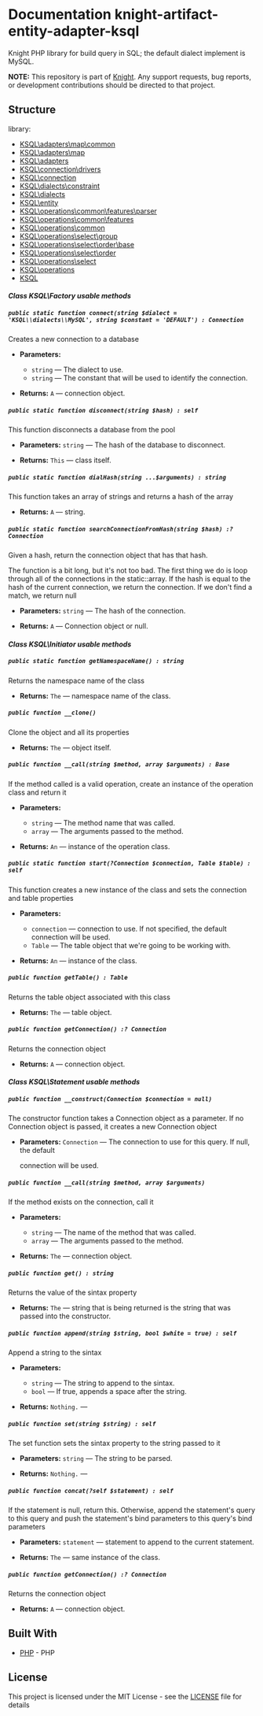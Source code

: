 # Documentation knight-artifact-entity-adapter-ksql

Knight PHP library for build query in SQL; the default dialect implement is MySQL.

**NOTE:** This repository is part of [Knight](https://github.com/energia-source/knight). Any
support requests, bug reports, or development contributions should be directed to
that project.

## Structure

library:
- [KSQL\adapters\map\common](https://github.com/energia-source/knight-artifact-entity-adapter-ksql/tree/main/lib/adapters/map/common)
- [KSQL\adapters\map](https://github.com/energia-source/knight-artifact-entity-adapter-ksql/tree/main/lib/adapters/map)
- [KSQL\adapters](https://github.com/energia-source/knight-artifact-entity-adapter-ksql/tree/main/lib/adapters)
- [KSQL\connection\drivers](https://github.com/energia-source/knight-artifact-entity-adapter-ksql/tree/main/lib/connection/drivers)
- [KSQL\connection](https://github.com/energia-source/knight-artifact-entity-adapter-ksql/tree/main/lib/connection)
- [KSQL\dialects\constraint](https://github.com/energia-source/knight-artifact-entity-adapter-ksql/tree/main/lib/dialects/constraint)
- [KSQL\dialects](https://github.com/energia-source/knight-artifact-entity-adapter-ksql/tree/main/lib/dialects)
- [KSQL\entity](https://github.com/energia-source/knight-artifact-entity-adapter-ksql/tree/main/lib/entity)
- [KSQL\operations\common\features\parser](https://github.com/energia-source/knight-artifact-entity-adapter-ksql/tree/main/lib/operations/common/features/parser)
- [KSQL\operations\common\features](https://github.com/energia-source/knight-artifact-entity-adapter-ksql/tree/main/lib/operations/common/features)
- [KSQL\operations\common](https://github.com/energia-source/knight-artifact-entity-adapter-ksql/tree/main/lib/operations/common)
- [KSQL\operations\select\group](https://github.com/energia-source/knight-artifact-entity-adapter-ksql/tree/main/lib/operations/select/group)
- [KSQL\operations\select\order\base](https://github.com/energia-source/knight-artifact-entity-adapter-ksql/tree/main/lib/operations/select/order/base)
- [KSQL\operations\select\order](https://github.com/energia-source/knight-artifact-entity-adapter-ksql/tree/main/lib/operations/select/order)
- [KSQL\operations\select](https://github.com/energia-source/knight-artifact-entity-adapter-ksql/tree/main/lib/operations/select)
- [KSQL\operations](https://github.com/energia-source/knight-artifact-entity-adapter-ksql/tree/main/lib/operations)
- [KSQL](https://github.com/energia-source/knight-knight-artifact-entity-adapter-ksql/blob/main/lib)

#### ***Class KSQL\Factory usable methods***

##### `public static function connect(string $dialect = 'KSQL\\dialects\\MySQL', string $constant = 'DEFAULT') : Connection`

Creates a new connection to a database

 * **Parameters:**
   * `string` — The dialect to use.
   * `string` — The constant that will be used to identify the connection.

 * **Returns:** `A` — connection object.

##### `public static function disconnect(string $hash) : self`

This function disconnects a database from the pool

 * **Parameters:** `string` — The hash of the database to disconnect.

 * **Returns:** `This` — class itself.

##### `public static function dialHash(string ...$arguments) : string`

This function takes an array of strings and returns a hash of the array

 * **Returns:** `A` — string.

##### `public static function searchConnectionFromHash(string $hash) :? Connection`

Given a hash, return the connection object that has that hash.

The function is a bit long, but it's not too bad. The first thing we do is loop through all of the connections in the static::array. If the hash is equal to the hash of the current connection, we return the connection. If we don't find a match, we return null

 * **Parameters:** `string` — The hash of the connection.

 * **Returns:** `A` — Connection object or null.

#### ***Class KSQL\Initiator usable methods***

##### `public static function getNamespaceName() : string`

Returns the namespace name of the class

 * **Returns:** `The` — namespace name of the class.

##### `public function __clone()`

Clone the object and all its properties

 * **Returns:** `The` — object itself.

##### `public function __call(string $method, array $arguments) : Base`

If the method called is a valid operation, create an instance of the operation class and return it

 * **Parameters:**
   * `string` — The method name that was called.
   * `array` — The arguments passed to the method.

 * **Returns:** `An` — instance of the operation class.

##### `public static function start(?Connection $connection, Table $table) : self`

This function creates a new instance of the class and sets the connection and table properties

 * **Parameters:**
   * `connection` — connection to use. If not specified, the default connection will be used.
   * `Table` — The table object that we're going to be working with.

 * **Returns:** `An` — instance of the class.

##### `public function getTable() : Table`

Returns the table object associated with this class

 * **Returns:** `The` — table object.

##### `public function getConnection() :? Connection`

Returns the connection object

 * **Returns:** `A` — connection object.

#### ***Class KSQL\Statement usable methods***

##### `public function __construct(Connection $connection = null)`

The constructor function takes a Connection object as a parameter. If no Connection object is passed, it creates a new Connection object

 * **Parameters:** `Connection` — The connection to use for this query. If null, the default

     connection will be used.

##### `public function __call(string $method, array $arguments)`

If the method exists on the connection, call it

 * **Parameters:**
   * `string` — The name of the method that was called.
   * `array` — The arguments passed to the method.

 * **Returns:** `The` — connection object.

##### `public function get() : string`

Returns the value of the sintax property

 * **Returns:** `The` — string that is being returned is the string that was passed into the constructor.

##### `public function append(string $string, bool $white = true) : self`

Append a string to the sintax

 * **Parameters:**
   * `string` — The string to append to the sintax.
   * `bool` — If true, appends a space after the string.

 * **Returns:** `Nothing.` — 

##### `public function set(string $string) : self`

The set function sets the sintax property to the string passed to it

 * **Parameters:** `string` — The string to be parsed.

 * **Returns:** `Nothing.` — 

##### `public function concat(?self $statement) : self`

If the statement is null, return this. Otherwise, append the statement's query to this query and push the statement's bind parameters to this query's bind parameters

 * **Parameters:** `statement` — statement to append to the current statement.

 * **Returns:** `The` — same instance of the class.

##### `public function getConnection() :? Connection`

Returns the connection object

 * **Returns:** `A` — connection object.

## Built With

* [PHP](https://www.php.net/) - PHP

## License

This project is licensed under the MIT License - see the [LICENSE](LICENSE) file for details